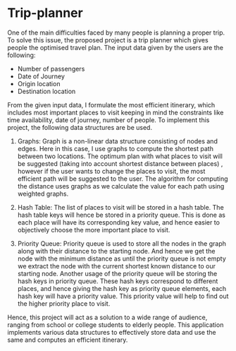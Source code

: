 # Trip-planner
One of the main difficulties faced by many people is planning a proper trip. To solve this issue, the 
proposed project is a trip planner which gives people the optimised travel plan. 
The input data given by the users are the following:
- Number of passengers
- Date of Journey
- Origin location
- Destination location
  
From the given input data, I formulate the most efficient itinerary, which includes most important 
places to visit keeping in mind the constraints like time availability, date of journey, number of 
people. To implement this project, the following data structures are be used.

1. Graphs: 
Graph is a non-linear data structure consisting of nodes and edges. Here in this case, I use graphs 
to compute the shortest path between two locations. The optimum plan with what places to visit will 
be suggested (taking into account shortest distance between places) , however if the user wants to 
change the places to visit, the most efficient path will be suggested to the user. The algorithm for 
computing the distance uses graphs as we calculate the value for each path using weighted graphs.

2. Hash Table:
The list of places to visit will be stored in a hash table. The hash table keys will hence be stored in a 
priority queue. This is done as each place will have its corresponding key value, and hence easier to 
objectively choose the more important place to visit.

3. Priority Queue:
Priority queue is used to store all the nodes in the graph along with their distance to the starting 
node. And hence we get the node with the minimum distance as until the priority queue is not empty 
we extract the node with the current shortest known distance to our starting node.
Another usage of the priority queue will be storing the hash keys in priority queue. These hash keys 
correspond to different places, and hence giving the hash key as priority queue elements, each hash 
key will have a priority value. This priority value will help to find out the higher priority place to 
visit.

Hence, this project will act as a solution to a wide range of audience, ranging from school or college 
students to elderly people. This application implements various data structures to effectively store 
data and use the same and computes an efficient itinerary. 
